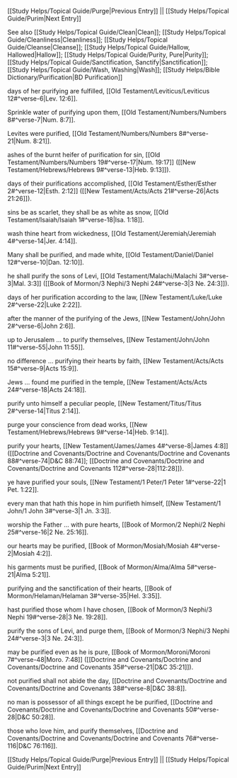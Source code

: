 [[Study Helps/Topical Guide/Purge|Previous Entry]]  ||  [[Study Helps/Topical Guide/Purim|Next Entry]]

 See also [[Study Helps/Topical Guide/Clean|Clean]]; [[Study Helps/Topical Guide/Cleanliness|Cleanliness]]; [[Study Helps/Topical Guide/Cleanse|Cleanse]]; [[Study Helps/Topical Guide/Hallow, Hallowed|Hallow]]; [[Study Helps/Topical Guide/Purity, Pure|Purity]]; [[Study Helps/Topical Guide/Sanctification, Sanctify|Sanctification]]; [[Study Helps/Topical Guide/Wash, Washing|Wash]]; [[Study Helps/Bible Dictionary/Purification|BD Purification]]

 days of her purifying are fulfilled, [[Old Testament/Leviticus/Leviticus 12#^verse-6|Lev. 12:6]].

 Sprinkle water of purifying upon them, [[Old Testament/Numbers/Numbers 8#^verse-7|Num. 8:7]].

 Levites were purified, [[Old Testament/Numbers/Numbers 8#^verse-21|Num. 8:21]].

 ashes of the burnt heifer of purification for sin, [[Old Testament/Numbers/Numbers 19#^verse-17|Num. 19:17]] ([[New Testament/Hebrews/Hebrews 9#^verse-13|Heb. 9:13]]).

 days of their purifications accomplished, [[Old Testament/Esther/Esther 2#^verse-12|Esth. 2:12]] ([[New Testament/Acts/Acts 21#^verse-26|Acts 21:26]]).

 sins be as scarlet, they shall be as white as snow, [[Old Testament/Isaiah/Isaiah 1#^verse-18|Isa. 1:18]].

 wash thine heart from wickedness, [[Old Testament/Jeremiah/Jeremiah 4#^verse-14|Jer. 4:14]].

 Many shall be purified, and made white, [[Old Testament/Daniel/Daniel 12#^verse-10|Dan. 12:10]].

 he shall purify the sons of Levi, [[Old Testament/Malachi/Malachi 3#^verse-3|Mal. 3:3]] ([[Book of Mormon/3 Nephi/3 Nephi 24#^verse-3|3 Ne. 24:3]]).

 days of her purification according to the law, [[New Testament/Luke/Luke 2#^verse-22|Luke 2:22]].

 after the manner of the purifying of the Jews, [[New Testament/John/John 2#^verse-6|John 2:6]].

 up to Jerusalem ... to purify themselves, [[New Testament/John/John 11#^verse-55|John 11:55]].

 no difference ... purifying their hearts by faith, [[New Testament/Acts/Acts 15#^verse-9|Acts 15:9]].

 Jews ... found me purified in the temple, [[New Testament/Acts/Acts 24#^verse-18|Acts 24:18]].

 purify unto himself a peculiar people, [[New Testament/Titus/Titus 2#^verse-14|Titus 2:14]].

 purge your conscience from dead works, [[New Testament/Hebrews/Hebrews 9#^verse-14|Heb. 9:14]].

 purify your hearts, [[New Testament/James/James 4#^verse-8|James 4:8]] ([[Doctrine and Covenants/Doctrine and Covenants/Doctrine and Covenants 88#^verse-74|D&C 88:74]]; [[Doctrine and Covenants/Doctrine and Covenants/Doctrine and Covenants 112#^verse-28|112:28]]).

 ye have purified your souls, [[New Testament/1 Peter/1 Peter 1#^verse-22|1 Pet. 1:22]].

 every man that hath this hope in him purifieth himself, [[New Testament/1 John/1 John 3#^verse-3|1 Jn. 3:3]].

 worship the Father ... with pure hearts, [[Book of Mormon/2 Nephi/2 Nephi 25#^verse-16|2 Ne. 25:16]].

 our hearts may be purified, [[Book of Mormon/Mosiah/Mosiah 4#^verse-2|Mosiah 4:2]].

 his garments must be purified, [[Book of Mormon/Alma/Alma 5#^verse-21|Alma 5:21]].

 purifying and the sanctification of their hearts, [[Book of Mormon/Helaman/Helaman 3#^verse-35|Hel. 3:35]].

 hast purified those whom I have chosen, [[Book of Mormon/3 Nephi/3 Nephi 19#^verse-28|3 Ne. 19:28]].

 purify the sons of Levi, and purge them, [[Book of Mormon/3 Nephi/3 Nephi 24#^verse-3|3 Ne. 24:3]].

 may be purified even as he is pure, [[Book of Mormon/Moroni/Moroni 7#^verse-48|Moro. 7:48]] ([[Doctrine and Covenants/Doctrine and Covenants/Doctrine and Covenants 35#^verse-21|D&C 35:21]]).

 not purified shall not abide the day, [[Doctrine and Covenants/Doctrine and Covenants/Doctrine and Covenants 38#^verse-8|D&C 38:8]].

 no man is possessor of all things except he be purified, [[Doctrine and Covenants/Doctrine and Covenants/Doctrine and Covenants 50#^verse-28|D&C 50:28]].

 those who love him, and purify themselves, [[Doctrine and Covenants/Doctrine and Covenants/Doctrine and Covenants 76#^verse-116|D&C 76:116]].

[[Study Helps/Topical Guide/Purge|Previous Entry]]  ||  [[Study Helps/Topical Guide/Purim|Next Entry]]
